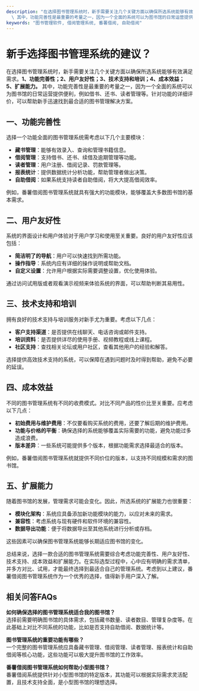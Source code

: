 ```yaml
---
description: "在选择图书管理系统时，新手需要关注几个关键方面以确保所选系统能够有效满足需求。**1、功能完善性；2、用户友好性；3、技术支持和培训；4、成本效益；5、扩展能力。**\
  \ 其中，功能完善性是最重要的考量之一，因为一个全面的系统可以为图书馆的日常运营提供便利，例如借书、还书、读者管理等。针对功能的详细评价，可以帮助新手迅速找到最合适的图书管理解决方案。"
keywords: "图书管理软件, 借阅管理系统, 番薯借阅, 自助借阅"
---
```

# 新手选择图书管理系统的建议？

在选择图书管理系统时，新手需要关注几个关键方面以确保所选系统能够有效满足需求。**1、功能完善性；2、用户友好性；3、技术支持和培训；4、成本效益；5、扩展能力。** 其中，功能完善性是最重要的考量之一，因为一个全面的系统可以为图书馆的日常运营提供便利，例如借书、还书、读者管理等。针对功能的详细评价，可以帮助新手迅速找到最合适的图书管理解决方案。

## 一、功能完善性

选择一个功能全面的图书管理系统需考虑以下几个主要模块：

- **藏书管理**：能够有效录入、查询和管理书籍信息。
- **借阅管理**：支持借书、还书、续借及逾期管理等功能。
- **读者管理**：用户注册、借阅记录、罚款管理等。
- **报表统计**：提供数据统计分析功能，帮助管理者做出决策。
- **自助借阅**：如果系统支持读者自助借阅，将大大提高借阅效率。

例如，番薯借阅图书管理系统就具有强大的功能模块，能够覆盖大多数图书馆的基本需求。

## 二、用户友好性

系统的界面设计和用户体验对于用户学习和使用至关重要。良好的用户友好性应该包括：

- **简洁明了的导航**：用户可以快速找到所需功能。
- **操作指导**：系统内应有详细的操作说明或帮助文档。
- **自定义设置**：允许用户根据实际需要调整设置，优化使用体验。

通过访问试用版或者观看演示视频来体验系统的界面，可以帮助判断其易用性。

## 三、技术支持和培训

拥有良好的技术支持与培训服务对新手尤为重要。考虑以下几点：

- **客户支持渠道**：是否提供在线聊天、电话咨询或邮件支持。
- **培训资料**：是否提供详尽的使用手册、视频教程或线上课程。
- **社区支持**：查找相关论坛或用户社区，查看其他用户的经验和解答。

选择提供高效技术支持的系统，可以保障在遇到问题时及时得到帮助，避免不必要的延误。

## 四、成本效益

不同的图书管理系统有不同的收费模式。对比不同产品的性价比至关重要。应考虑以下几点：

- **初始费用与维护费用**：不仅要看购买系统的费用，还要了解后期的维护费用。
- **功能与价格的平衡**：确保选择的系统能够覆盖实际需要的功能，避免功能过多造成浪费。
- **版本差异**：一些系统可能提供多个版本，根据功能需求选择最适合的版本。

例如，番薯借阅图书管理系统就提供不同价位的版本，以支持不同规模和需求的图书馆。

## 五、扩展能力

随着图书馆的发展，管理需求可能会变化。因此，所选系统的扩展能力也很重要：

- **模块化架构**：系统应具备添加新功能模块的能力，以应对未来的需求。
- **兼容性**：考虑系统与现有硬件和软件环境的兼容性。
- **数据导出功能**：便于将数据导出至其他系统进行分析或存档。

这些因素可以确保图书管理系统能够长期适应图书馆的变化。

总结来说，选择一款合适的图书管理系统需要综合考虑功能完善性、用户友好性、技术支持、成本效益和扩展能力。在实际选型过程中，心中应有明确的需求清单，并多方对比、试用，才能最终选择到最适合自己的管理系统。考虑到以上建议，番薯借阅图书管理系统作为一个优秀的选择，值得新手用户深入了解。

## 相关问答FAQs

**如何确保选择的图书管理系统适合我的图书馆？**  
选择前需要明确图书馆的具体需求，包括藏书数量、读者数目、管理复杂度等。在此基础上对比不同系统的功能，比如是否支持自助借阅、数据统计等。

**图书管理系统的重要功能有哪些？**  
一个完整的图书管理系统应具备藏书管理、借阅管理、读者管理、报表统计和自助借阅等核心功能，这些功能可以极大提升图书馆的工作效率。

**番薯借阅图书管理系统如何帮助小型图书馆？**  
番薯借阅系统提供针对小型图书馆的特定版本，其功能可以根据实际需求灵活配置，且技术支持全面，是小型图书馆的理想选择。
